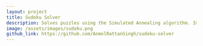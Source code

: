 ```yaml
---
layout: project
title: Sudoku Solver
description: Solves puzzles using the Simulated Annealing algorithm. Implemented in **Python**.
image: /assets/images/sudoku.png
github_link: https://github.com/AnmolRattanSingh/sudoku-solver
---
```


